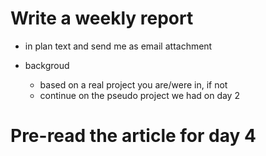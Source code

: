 # Write a weekly report

*	in plan text and send me as email attachment

*	backgroud

	-	based on a real project you are/were in, if not
	-	continue on the pseudo project we had on day 2
	
# Pre-read the article for day 4